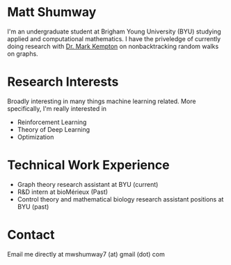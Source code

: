 # Matt Shumway
I'm an undergraduate student at Brigham Young University (BYU) studying applied and computational mathematics. I have the priveledge of currently doing research with [Dr. Mark Kempton](https://science.byu.edu/directory/mark-kempton) on nonbacktracking random walks on graphs. 

# Research Interests
Broadly interesting in many things machine learning related. More specifically, I'm really interested in 
- Reinforcement Learning
- Theory of Deep Learning
- Optimization

# Technical Work Experience
- Graph theory research assistant at BYU (current)
- R&D intern at bioMérieux (Past)
- Control theory and mathematical biology research assistant positions at BYU (past)

# Contact
Email me directly at mwshumway7 (at) gmail (dot) com

<!---
mwshumway/mwshumway is a ✨ special ✨ repository because its `README.md` (this file) appears on your GitHub profile.
You can click the Preview link to take a look at your changes.
--->
